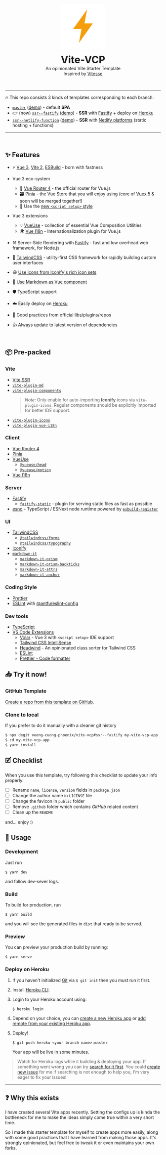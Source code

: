 <p align='center'>
  <img src="./.github/images/ion-ios-bolt.png" alt="Vite-VCP image">
</p>

<p align='center'>
  <b style="font-size: 2rem">Vite-VCP</b>
  <br />
  An opinionated Vite Starter Template
  <br />
  Inspired by <a href="https://github.com/antfu/vitesse">Vitesse</a>
</p>

<br />

---

🔥 This repo consists 3 kinds of templates corresponding to each branch:

- [`master`](https://github.com/vuong-cuong-phoenix/vite-vcp/tree/master) ([demo](https://vite-vcp.netlify.app)) - default **SPA**
- 👉 (now) [`ssr--fastify`](https://github.com/vuong-cuong-phoenix/vite-vcp/tree/ssr--fastify) ([demo](https://vite-vcp.herokuapp.com)) - **SSR** with [Fastify](https://www.fastify.io/) + deploy on [Heroku](https://www.heroku.com/)
- [`ssr--netlify-function`](https://github.com/vuong-cuong-phoenix/vite-vcp/tree/ssr--netlify-function) ([demo](https://vite-vcp-ssr.netlify.app)) - **SSR** with [Netlify platforms](https://www.netlify.com/products/) (static hosting + functions)

---

<br />

## ✨ Features

- ⚡️ [Vue 3](https://github.com/vuejs/vue-next), [Vite 2](https://github.com/vitejs/vite), [ESBuild](https://github.com/evanw/esbuild) - born with fastness

- Vue 3 eco-system

  - 🚀 [Vue Router 4](https://github.com/vuejs/vue-router-next) - the official router for Vue.js
  - 🗃️ [Pinia](https://pinia.esm.dev) - the Vue Store that you will enjoy using (core of [Vuex 5](https://github.com/vuejs/rfcs/discussions/270) & soon will be merged together!)
  - 📜 Use the [new `<script setup>` style](https://github.com/vuejs/rfcs/pull/227)

- Vue 3 extensions

  - 💡 [VueUse](https://github.com/vueuse/vueuse) - collection of essential Vue Composition Utilities
  - 🌍 [Vue I18n](https://github.com/intlify/vue-i18n-next) - Internationalization plugin for Vue.js

- ⚒️ Server-Side Rendering with [Fastify](https://www.fastify.io/) - fast and low overhead web framework, for Node.js

- 🎨 [TailwindCSS](https://tailwindcss.com/) - utility-first CSS framework for rapidly building custom user interfaces

- 😃 [Use icons from Iconify's rich icon sets](https://github.com/iconify)

- 📝 [Use Markdown as Vue component](./src/components)

- 🛡️ TypeScript support

- ☁️️ Easily deploy on [Heroku](./Procfile)

- 💪 Good practices from official libs/plugins/repos

- 👍 Always update to latest version of dependencies

<br>

## 📦 Pre-packed

### Vite

- [Vite SSR](https://github.com/frandiox/vite-ssr)
- [`vite-plugin-md`](https://github.com/antfu/vite-plugin-md)
- [`vite-plugin-components`](https://github.com/antfu/vite-plugin-components)
  > _Note:_ Only enable for auto-importing **Iconify** icons via `vite-plugin-icons`. Regular components should be explicitly imported for better IDE support.
- [`vite-plugin-icons`](https://github.com/antfu/vite-plugin-icons)
- [`vite-plugin-vue-i18n`](https://github.com/intlify/vite-plugin-vue-i18n)

### Client

- [Vue Router 4](https://github.com/vuejs/vue-router-next)
- [Pinia](https://pinia.esm.dev)
- [VueUse](https://github.com/vueuse/vueuse)
  - [`@vueuse/head`](https://github.com/vueuse/head)
  - [`@vueuse/motion`](https://github.com/vueuse/motion)
- [Vue I18n](https://github.com/intlify/vue-i18n-next)

### Server

- [Fastify](https://www.fastify.io/)
  - [`fastify-static`](https://github.com/fastify/fastify-static) - plugin for serving static files as fast as possible
- [esno](https://github.com/antfu/esno) - TypeScript / ESNext node runtime powered by [`esbuild-register`](https://github.com/egoist/esbuild-register)

### UI

- [TailwindCSS](https://tailwindcss.com/)
  - [`@tailwindcss/forms`](https://github.com/tailwindlabs/tailwindcss-forms)
  - [`@tailwindcss/typography`](https://github.com/tailwindlabs/tailwindcss-typography)
- [Iconify](https://github.com/iconify)
- [`markdown-it`](https://github.com/markdown-it/markdown-it)
  - [`markdown-it-prism`](https://github.com/jGleitz/markdown-it-prism)
  - [`markdown-it-prism-backticks`](https://github.com/stevejay/markdown-it-prism-backticks)
  - [`markdown-it-attrs`](https://github.com/arve0/markdown-it-attrs)
  - [`markdown-it-anchor`](https://github.com/valeriangalliat/markdown-it-anchor)

### Coding Style

- [Prettier](https://prettier.io/)
- [ESLint](https://eslint.org/) with [@antfu/eslint-config](https://github.com/antfu/eslint-config)

### Dev tools

- [TypeScript](https://www.typescriptlang.org/)
- [VS Code Extensions](./.vscode/extensions.json)
  - [Volar](https://marketplace.visualstudio.com/items?itemName=johnsoncodehk.volar) - Vue 3 with `<script setup>` IDE support
  - [Tailwind CSS IntelliSense](https://marketplace.visualstudio.com/items?itemName=bradlc.vscode-tailwindcss)
  - [Headwind](https://marketplace.visualstudio.com/items?itemName=bradlc.vscode-tailwindcss) - An opinionated class sorter for Tailwind CSS
  - [ESLint](https://marketplace.visualstudio.com/items?itemName=dbaeumer.vscode-eslint)
  - [Prettier - Code formatter](https://marketplace.visualstudio.com/items?itemName=esbenp.prettier-vscode)

## 📥 Try it now!

### GitHub Template

[Create a repo from this template on GitHub](https://github.com/vuong-cuong-phoenix/vite-vcp/generate).

### Clone to local

If you prefer to do it manually with a cleaner git history

```shell
$ npx degit vuong-cuong-phoenix/vite-vcp#ssr--fastify my-vite-vcp-app
$ cd my-vite-vcp-app
$ yarn install
```

## 🗹 Checklist

When you use this template, try following this checklist to update your info properly:

- [ ] Rename `name`, `license`, `version` fields in `package.json`
- [ ] Change the author name in `LICENSE` file
- [ ] Change the favicon in `public` folder
- [ ] Remove `.github` folder which contains _GitHub_ related content
- [ ] Clean up the `README`

and... enjoy :)

## 💁 Usage

### Development

Just run

```shell
$ yarn dev
```

and follow dev-sever logs.

### Build

To build for production, run

```shell
$ yarn build
```

and you will see the generated files in `dist` that ready to be served.

### Preview

You can preview your production build by running:

```shell
$ yarn serve
```

### Deploy on Heroku

1. If you haven't initialized [Git](https://git-scm.com/) via `$ git init` then you must run it first.

2. Install [Heroku CLI](https://devcenter.heroku.com/articles/heroku-cli).

3. Login to your Heroku account using:
   ```shell
   $ heroku login
   ```
4. Depend on your choice, you can [create a new Heroku app](https://devcenter.heroku.com/articles/git#for-a-new-heroku-app) or [add remote from your existing Heroku app](https://devcenter.heroku.com/articles/git#for-an-existing-heroku-app).

5. Deploy!

   ```shell
   $ git push heroku <your branch name>:master
   ```

   Your app will be live in some minutes.

> Watch for Heroku logs while it building & deploying your app. If something went wrong you can try [search for it first](https://www.google.com/). You could [create new issue](https://github.com/vuong-cuong-phoenix/vite-vcp/issues/new) for me if searching is not enough to help you, I'm very eager to fix your issues!

---

## ❓ Why this exists

I have created several Vite apps recently. Setting the configs up is kinda the bottleneck for me to make the ideas simply come true within a very short time.

So I made this starter template for myself to create apps more easily, along with some good practices that I have learned from making those apps. It's strongly opinionated, but feel free to tweak it or even maintains your own forks.

